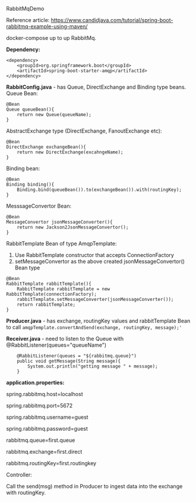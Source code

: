 RabbitMqDemo 

Reference article: https://www.candidjava.com/tutorial/spring-boot-rabbitmq-example-using-maven/

docker-compose up to up RabbitMq.

**Dependency:**
```
<dependency>
	<groupId>org.springframework.boot</groupId>
	<artifactId>spring-boot-starter-amqp</artifactId>
</dependency>
```
**RabbitConfig.java**
    - has Queue, DirectExchange and Binding type beans.
Queue Bean:
```
@Bean
Queue queueBean(){
    return new Queue(queueName);
}
``` 

AbstractExchange type (DirectExchange, FanoutExchange etc):
```
@Bean
DirectExchange exchangeBean(){
    return new DirectExchange(excahngeName);
}
```

Binding bean:
```
@Bean
Binding binding(){
    Binding.bind(queueBean()).to(exchangeBean()).with(routingKey);
}
```
MesssageConvertor Bean:  
```
@Bean
MessageConvertor jsonMessageConverter(){
    return new Jackson2JsonMessageConvertor();
}
```

RabbitTemplate Bean of type AmqpTemplate:
1. Use RabbitTemplate constructor that accepts ConnectionFactory
2. setMessageConvertor as the above created jsonMessageConvertor() Bean type
```
@Bean
RabbitTemplate rabbitTemplate(){
    RabbitTemplate rabbitTemplate = new RabbitTemplate(connectionFactory);
    rabbitTemplate.setMessageConverter(jsonMessageConverter());
    return rabbitTemplate;
}
```

**Producer.java**
    - has exchange, routingKey values and rabbitTemplate Bean to call 
```amqpTemplate.convertAndSend(exchange, routingKey, message);'```

**Receiver.java**
    - need to listen to the Queue with @RabbitListener(queues="queueName")
```
    @RabbitListener(queues = "${rabbitmq.queue}")
    public void getMessage(String message){
        System.out.println("getting message " + message);
    }
```

**application.properties:**

spring.rabbitmq.host=localhost

spring.rabbitmq.port=5672

spring.rabbitmq.username=guest

spring.rabbitmq.password=guest

rabbitmq.queue=first.queue

rabbitmq.exchange=first.direct

rabbitmq.routingKey=first.routingkey

Controller:

Call the send(msg) method in Producer to ingest data into the exchange with routingKey.
